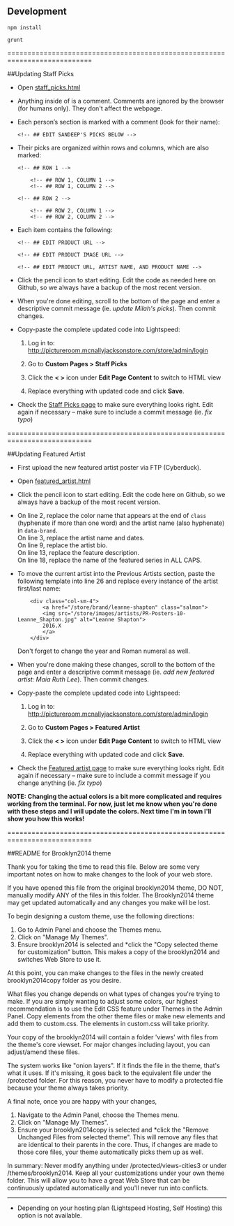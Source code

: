 ## Development

`npm install`

`grunt`

===========================================================================

##Updating Staff Picks

- Open [staff_picks.html](https://github.com/mmmanyfold/picture-room-theme/blob/master/staff_picks.html)

- Anything inside of <!--  --> is a comment. Comments are ignored by the browser (for humans only). They don't affect the webpage.

- Each person’s section is marked with a comment (look for their name):
	```
	<!-- ## EDIT SANDEEP'S PICKS BELOW -->
	```
- Their picks are organized within rows and columns, which are also marked:
	```
	<!-- ## ROW 1 -->

		<!-- ## ROW 1, COLUMN 1 -->
		<!-- ## ROW 1, COLUMN 2 -->

	<!-- ## ROW 2 -->

		<!-- ## ROW 2, COLUMN 1 -->
		<!-- ## ROW 2, COLUMN 2 -->
	```
- Each item contains the following:
	```
	<!-- ## EDIT PRODUCT URL -->

	<!-- ## EDIT PRODUCT IMAGE URL -->

	<!-- ## EDIT PRODUCT URL, ARTIST NAME, AND PRODUCT NAME -->
	```
- Click the pencil icon to start editing. Edit the code as needed here on Github, so we always have a backup of the most recent version.

- When you're done editing, scroll to the bottom of the page and enter a descriptive commit message (ie. *update Milah's picks*). Then commit changes.

- Copy-paste the complete updated code into Lightspeed:

	1. Log in to: http://pictureroom.mcnallyjacksonstore.com/store/admin/login

	2. Go to **Custom Pages > Staff Picks**

	3. Click the **< >** icon under **Edit Page Content** to switch to HTML view

	4. Replace everything with updated code and click **Save**.

- Check the [Staff Picks page](http://pictureroom.mcnallyjacksonstore.com/store/staff-picks) to make sure everything looks right. Edit again if necessary – make sure to include a commit message (ie. *fix typo*)

===========================================================================

##Updating Featured Artist

- First upload the new featured artist poster via FTP (Cyberduck).

- Open [featured_artist.html](https://github.com/mmmanyfold/picture-room-theme/blob/master/featured_artist.html)

- Click the pencil icon to start editing. Edit the code here on Github, so we always have a backup of the most recent version.

- On line 2, replace the color name that appears at the end of `class` (hyphenate if more than one word) and the artist name (also hyphenate) in `data-brand`.<br>
	On line 3, replace the artist name and dates.<br>
	On line 9, replace the artist bio.<br>
	On line 13, replace the feature description.<br>
	On line 18, replace the name of the featured series in ALL CAPS.

- To move the current artist into the Previous Artists section, paste the following template into line 26 and replace every instance of the artist first/last name:

	```
		<div class="col-sm-4">
			<a href="/store/brand/leanne-shapton" class="salmon">
			<img src="/store/images/artists/PR-Posters-10-Leanne_Shapton.jpg" alt="Leanne Shapton">
			2016.X
			</a>
		</div>
	```

	Don't forget to change the year and Roman numeral as well.

- When you're done making these changes, scroll to the bottom of the page and enter a descriptive commit message (ie. *add new featured artist: Maia Ruth Lee*). Then commit changes.

- Copy-paste the complete updated code into Lightspeed:

	1. Log in to: http://pictureroom.mcnallyjacksonstore.com/store/admin/login

	2. Go to **Custom Pages > Featured Artist**

	3. Click the **< >** icon under **Edit Page Content** to switch to HTML view

	4. Replace everything with updated code and click **Save**.

- Check the [Featured artist page](http://pictureroom.mcnallyjacksonstore.com/store/featured-artist) to make sure everything looks right. Edit again if necessary – make sure to include a commit message if you change anything (ie. *fix typo*)

**NOTE: Changing the actual colors is a bit more complicated and requires working from the terminal. For now, just let me know when you're done with these steps and I will update the colors. Next time I'm in town I'll show you how this works!**

===========================================================================

##README for Brooklyn2014 theme

Thank you for taking the time to read this file.
Below are some very important notes on how to make changes to the look of your web store.

If you have opened this file from the original brooklyn2014 theme, DO NOT, manually modify ANY of the files in this folder.
The Brooklyn2014 theme may get updated automatically and any changes you make will be lost.

To begin designing a custom theme, use the following directions:

1. Go to Admin Panel and choose the Themes menu.
2. Click on "Manage My Themes".
3. Ensure brooklyn2014 is selected and *click the "Copy selected theme for customization" button. This makes a copy of the brooklyn2014 and switches Web Store to use it.

At this point, you can make changes to the files in the newly created brooklyn2014copy folder as you desire.

What files you change depends on what types of changes you're trying to make. If you are simply wanting to adjust some colors,
our highest recommendation is to use the Edit CSS feature under Themes in the Admin Panel. Copy elements from the other theme files
or make new elements and add them to custom.css. The elements in custom.css will take priority.

Your copy of the brooklyn2014 will contain a folder 'views' with files from the theme's core viewset.
For major changes including layout, you can adjust/amend these files.

The system works like "onion layers". If it finds the file in the theme, that's what it uses. If it's missing, it goes back to the equivalent file under the /protected folder. For this reason, you never have to modify a protected file because your theme always takes priority.

A final note, once you are happy with your changes,
1. Navigate to the Admin Panel, choose the Themes menu.
2. Click on "Manage My Themes".
3. Ensure your brooklyn2014copy is selected and *click the "Remove Unchanged Files from selected theme". This will remove any files
that are identical to their parents in the core. Thus, if changes are made to those core files, your theme automatically picks them up as well.

In summary: Never modify anything under /protected/views-cities3 or under /themes/brooklyn2014.
Keep all your customizations under your own theme folder. This will allow you to have a great Web Store that can be continuously updated automatically and you'll never run into conflicts.

------
* Depending on your hosting plan (Lightspeed Hosting, Self Hosting) this option is not available.
